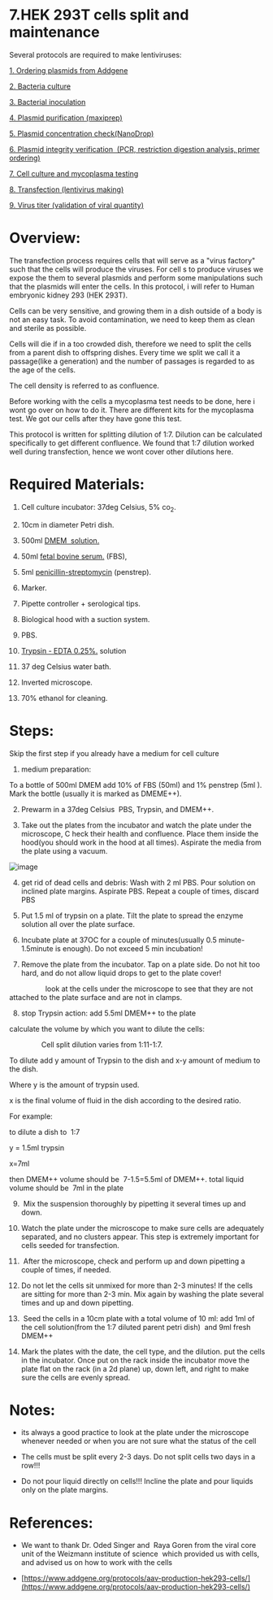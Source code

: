 
7.HEK 293T cells split and maintenance
===================================================

Several protocols are required to make lentiviruses:

[1.  Ordering plasmids from Addgene](https://github.com/NeuralSyntaxLab/lab-handbook/blob/main/Chemichals%2C%20Solutions%2C%20Dlutions%2C%20and%20Reagents/lentivirus%20production%20protocols/1.ordering%20plasmids%20from%20Addgene.md)
    
[2.  Bacteria culture](https://github.com/NeuralSyntaxLab/lab-handbook/blob/main/Chemichals%2C%20Solutions%2C%20Dlutions%2C%20and%20Reagents/lentivirus%20production%20protocols/2.bacteria%20culture.md)
    
[3.  Bacterial inoculation](https://github.com/NeuralSyntaxLab/lab-handbook/blob/main/Chemichals%2C%20Solutions%2C%20Dlutions%2C%20and%20Reagents/lentivirus%20production%20protocols/3.bacterial%20inoculation.md)
    
[4.  Plasmid purification (maxiprep)](https://github.com/NeuralSyntaxLab/lab-handbook/blob/main/Chemichals%2C%20Solutions%2C%20Dlutions%2C%20and%20Reagents/lentivirus%20production%20protocols/4.%20plasmid%20purification.md)
    
[5.  Plasmid concentration check(NanoDrop)](https://github.com/NeuralSyntaxLab/lab-handbook/blob/main/Chemichals%2C%20Solutions%2C%20Dlutions%2C%20and%20Reagents/lentivirus%20production%20protocols/5.%20plasmid%20concentration%20check.md)
    
[6.  Plasmid integrity verification  (PCR, restriction digestion analysis, primer ordering)](https://github.com/NeuralSyntaxLab/lab-handbook/blob/main/Chemichals%2C%20Solutions%2C%20Dlutions%2C%20and%20Reagents/lentivirus%20production%20protocols/6.plasmid%20integrity%20verification(sequencing).md)
    
[7.  Cell culture and mycoplasma testing](https://github.com/NeuralSyntaxLab/lab-handbook/blob/main/Chemichals%2C%20Solutions%2C%20Dlutions%2C%20and%20Reagents/lentivirus%20production%20protocols/7.HEK%20293T%20cells%20split%20and%20maintenance.md)
    
[8. Transfection (lentivirus making)](https://github.com/NeuralSyntaxLab/lab-handbook/blob/main/Chemichals%2C%20Solutions%2C%20Dlutions%2C%20and%20Reagents/lentivirus%20production%20protocols/8.Transfection.md)
    
[9.  Virus titer (validation of viral quantity)](https://github.com/NeuralSyntaxLab/lab-handbook/blob/main/Chemichals,%20Solutions,%20Dlutions,%20and%20Reagents/lentivirus%20production%20protocols/9.virus%20titer%20(validation%20of%20viral%20quantity).md)


Overview:
=========

The transfection process requires cells that will serve as a "virus factory" such that the cells will produce the viruses. For cell s to produce viruses we expose the them to several plasmids and perform some manipulations such that the plasmids will enter the cells. In this protocol, i will refer to Human embryonic kidney 293 (HEK 293T).

Cells can be very sensitive, and growing them in a dish outside of a body is not an easy task. To avoid contamination, we need to keep them as clean and sterile as possible.

Cells will die if in a too crowded dish, therefore we need to split the cells from a parent dish to offspring dishes. Every time we split we call it a passage(like a generation) and the number of passages is regarded to as the age of the cells.

The cell density is referred to as confluence.

Before working with the cells a mycoplasma test needs to be done, here i wont go over on how to do it. There are different kits for the mycoplasma test.
We got our cells after they have gone this test.

This protocol is written for splitting dilution of 1:7. Dilution can be calculated specifically to get different confluence. We found that 1:7 dilution worked well during transfection, hence we wont cover other dilutions here.

Required Materials:
===================

1.  Cell culture incubator: 37deg Celsius, 5% co<sub>2</sub>.
    
2.  10cm in diameter Petri dish.
    
3.  500ml [DMEM  solution.](https://www1.weizmann.ac.il/rechesh/warehouse-catalog/search-results?searchText=020010284&type=1&fromIndex=1&toIndex=50&)
    
4.  50ml [fetal bovine serum.](https://www1.weizmann.ac.il/rechesh/warehouse-catalog/search-results?searchText=020029213&type=1&fromIndex=1&toIndex=50&) (FBS),
    
5.  5ml [penicillin-streptomycin](https://www1.weizmann.ac.il/rechesh/warehouse-catalog/search-results?searchText=Penicillin-Streptomycin&type=1&fromIndex=1&toIndex=50) (penstrep).
    
6.  Marker.
    
7.  Pipette controller + serological tips.
    
8.  Biological hood with a suction system.
    
9.  PBS.
    
10. [Trypsin - EDTA 0.25%.](https://www1.weizmann.ac.il/rechesh/warehouse-catalog/search-results?searchText=020048693&type=1&fromIndex=1&toIndex=50&) solution
    
11. 37 deg Celsius water bath.
    
12. Inverted microscope.
    
13. 70% ethanol for cleaning.
    

  

Steps:
======

Skip the first step if you already have a medium for cell culture

1.  medium preparation:
    
To a bottle of 500ml DMEM add 10% of FBS (50ml) and 1% penstrep (5ml ). Mark the bottle (usually it is marked as DMEME++).
  

2.  Prewarm in a 37deg Celsius  PBS, Trypsin, and DMEM++.
    

3.  Take out the plates from the incubator and watch the plate under the microscope, C   heck their health and confluence. Place them inside the hood(you should work in the hood at all times). Aspirate the media from the plate using a vacuum.
    



  ![image](https://user-images.githubusercontent.com/111876216/232293607-de25c2b6-1391-443d-9ae9-c539d880bfb9.png)


  

4.  get rid of dead cells and debris: Wash with 2 ml PBS. Pour solution on inclined plate margins. Aspirate PBS. Repeat a couple of times, discard PBS
    

  

5.  Put 1.5 ml of trypsin on a plate. Tilt the plate to spread the enzyme solution all over the plate surface.
    

  

6.  Incubate plate at 37OC for a couple of minutes(usually 0.5 minute-1.5minute is enough). Do not exceed 5 min incubation!
    

  

7.  Remove the plate from the incubator. Tap on a plate side. Do not hit too hard, and do not allow liquid drops to get to the plate cover!
    

                  look at the cells under the microscope to see that they are not attached to the plate surface and are not in clamps.

  

8.  stop Trypsin action: add 5.5ml DMEM++ to the plate
    

calculate the volume by which you want to dilute the cells:

                Cell split dilution varies from 1:11-1:7.

To dilute add y amount of Trypsin to the dish and x-y amount of medium to the dish.

Where y is the amount of trypsin used.

x is the final volume of fluid in the dish according to the desired ratio.

For example:

to dilute a dish to  1:7

y = 1.5ml trypsin

x=7ml

then DMEM++ volume should be  7-1.5=5.5ml of DMEM++. total liquid volume should be  7ml in the plate

  

9.   Mix the suspension thoroughly by pipetting it several times up and down.
    

  

10. Watch the plate under the microscope to make sure cells are adequately separated, and no clusters appear. This step is extremely important for cells seeded for transfection.
    

11.  After the microscope, check and perform up and down pipetting a couple of times, if needed.
    

  

12. Do not let the cells sit unmixed for more than 2-3 minutes! If the cells are sitting for more than 2-3 min. Mix again by washing the plate several times and up and down pipetting.
    

  

13.  Seed the cells in a 10cm plate with a total volume of 10 ml: add 1ml of the cell solution(from the 1:7 diluted parent petri dish)  and 9ml fresh DMEM++
    

  

14. Mark the plates with the date, the cell type, and the dilution. put the cells in the incubator. Once put on the rack inside the incubator move the plate flat on the rack (in a 2d plane) up, down left, and right to make sure the cells are evenly spread.
    

  

Notes:
======

* its always a good practice to look at the plate under the microscope whenever needed or when you are not sure what the status of the cell 
    
* The cells must be split every 2-3 days. Do not split cells two days in a row!!!
    
* Do not pour liquid directly on cells!!! Incline the plate and pour liquids only on the plate margins.
    

References:
===========

* We want to thank Dr. Oded Singer and  Raya Goren from the viral core unit of the Weizmann institute of science  which provided us with cells, and advised us on how to work with the cells
    
* [https://www.addgene.org/protocols/aav-production-hek293-cells/](https://www.addgene.org/protocols/aav-production-hek293-cells/)
